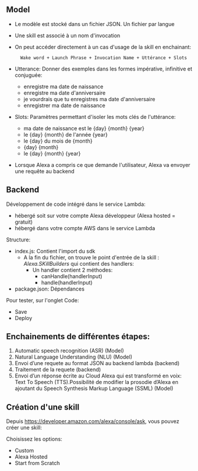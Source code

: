 ## Model

- Le modèle est stocké dans un fichier JSON. Un fichier par langue
- Une skill est associé à un nom d'invocation
- On peut accéder directement à un cas d'usage de la skill en enchainant:

        Wake word + Launch Phrase + Invocation Name + Uttérance + Slots

- Utterance: Donner des exemples dans les formes impérative, infinitive et conjuguée:

  - enregistre ma date de naissance
  - enregistre ma date d'anniversaire
  - je vourdrais que tu enregistres ma date d'anniversaire
  - enregistrer ma date de naissance

- Slots: Paramètres permettant d'isoler les mots clés de l'uttérance:

  - ma date de naissance est le {day} {month} {year}
  - le {day} {month} de l'année {year}
  - le {day} du mois de {month}
  - {day} {month}
  - le {day} {month} {year}

- Lorsque Alexa a compris ce que demande l'utilisateur, Alexa va envoyer une requête au backend

## Backend

Développement de code intégré dans le service Lambda:

- hébergé soit sur votre compte Alexa développeur (Alexa hosted = gratuit)
- hébergé dans votre compte AWS dans le service Lambda

Structure:

- index.js: Contient l'import du sdk
  - A la fin du fichier, on trouve le point d'entrée de la skill : _Alexa.SKillBuilders_ qui contient des handlers:
    - Un handler contient 2 méthodes:
      - canHandle(handlerInput)
      - handle(handlerInput)
- package.json: Dépendances

Pour tester, sur l'onglet Code:

- Save
- Deploy

## Enchainements de différentes étapes:

1. Automatic speech recognition (ASR) (Model)
1. Natural Language Understanding (NLU) (Model)
1. Envoi d’une requete au format JSON au backend lambda (backend)
1. Traitement de la requete (backend)
1. Envoi d’un réponse écrite au Cloud Alexa qui est transformé en voix: Text To Speech (TTS).Possibilité de modifier la prosodie d’Alexa en ajoutant du Speech Synthesis Markup Language (SSML) (Model)

## Création d'une skill

Depuis https://developer.amazon.com/alexa/console/ask, vous pouvez créer une skill:

Choisissez les options:

- Custom
- Alexa Hosted
- Start from Scratch
